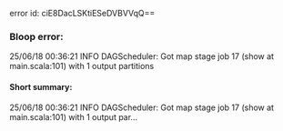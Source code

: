 error id: ciE8DacLSKtiESeDVBVVqQ==
### Bloop error:

25/06/18 00:36:21 INFO DAGScheduler: Got map stage job 17 (show at main.scala:101) with 1 output partitions
#### Short summary: 

25/06/18 00:36:21 INFO DAGScheduler: Got map stage job 17 (show at main.scala:101) with 1 output par...